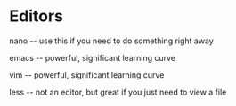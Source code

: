 Editors
=======

nano -- use this if you need to do something right away

emacs -- powerful, significant learning curve

vim -- powerful, significant learning curve

less -- not an editor, but great if you just need to view a file
